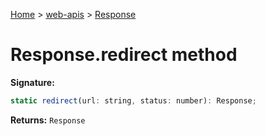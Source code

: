 <!-- docId=web-apis.response.redirect -->

[Home](./index.md) &gt; [web-apis](./web-apis.md) &gt; [Response](./web-apis.response.md)

# Response.redirect method


**Signature:**
```javascript
static redirect(url: string, status: number): Response;
```
**Returns:** `Response`

